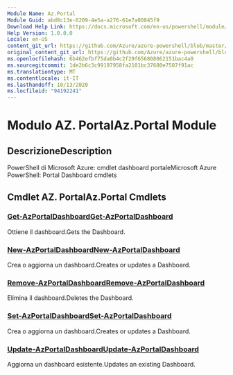 ```yaml
---
Module Name: Az.Portal
Module Guid: abd8c13e-6209-4e5a-a276-61e7a80845f9
Download Help Link: https://docs.microsoft.com/en-us/powershell/module/az.portal
Help Version: 1.0.0.0
Locale: en-US
content_git_url: https://github.com/Azure/azure-powershell/blob/master/src/Portal/help/Az.Portal.md
original_content_git_url: https://github.com/Azure/azure-powershell/blob/master/src/Portal/help/Az.Portal.md
ms.openlocfilehash: 6b462efbf75da0b4c2f29f656808062151bac4a0
ms.sourcegitcommit: 1de2b6c3c99197958fa2101bc37680e7507f91ac
ms.translationtype: MT
ms.contentlocale: it-IT
ms.lasthandoff: 10/13/2020
ms.locfileid: "94192241"
---
```

# <span data-ttu-id="306be-101">Modulo AZ. Portal</span><span class="sxs-lookup"><span data-stu-id="306be-101">Az.Portal Module</span></span>
## <span data-ttu-id="306be-102">Descrizione</span><span class="sxs-lookup"><span data-stu-id="306be-102">Description</span></span>
<span data-ttu-id="306be-103">PowerShell di Microsoft Azure: cmdlet dashboard portale</span><span class="sxs-lookup"><span data-stu-id="306be-103">Microsoft Azure PowerShell: Portal Dashboard cmdlets</span></span>

## <span data-ttu-id="306be-104">Cmdlet AZ. Portal</span><span class="sxs-lookup"><span data-stu-id="306be-104">Az.Portal Cmdlets</span></span>
### [<span data-ttu-id="306be-105">Get-AzPortalDashboard</span><span class="sxs-lookup"><span data-stu-id="306be-105">Get-AzPortalDashboard</span></span>](Get-AzPortalDashboard.md)
<span data-ttu-id="306be-106">Ottiene il dashboard.</span><span class="sxs-lookup"><span data-stu-id="306be-106">Gets the Dashboard.</span></span>

### [<span data-ttu-id="306be-107">New-AzPortalDashboard</span><span class="sxs-lookup"><span data-stu-id="306be-107">New-AzPortalDashboard</span></span>](New-AzPortalDashboard.md)
<span data-ttu-id="306be-108">Crea o aggiorna un dashboard.</span><span class="sxs-lookup"><span data-stu-id="306be-108">Creates or updates a Dashboard.</span></span>

### [<span data-ttu-id="306be-109">Remove-AzPortalDashboard</span><span class="sxs-lookup"><span data-stu-id="306be-109">Remove-AzPortalDashboard</span></span>](Remove-AzPortalDashboard.md)
<span data-ttu-id="306be-110">Elimina il dashboard.</span><span class="sxs-lookup"><span data-stu-id="306be-110">Deletes the Dashboard.</span></span>

### [<span data-ttu-id="306be-111">Set-AzPortalDashboard</span><span class="sxs-lookup"><span data-stu-id="306be-111">Set-AzPortalDashboard</span></span>](Set-AzPortalDashboard.md)
<span data-ttu-id="306be-112">Crea o aggiorna un dashboard.</span><span class="sxs-lookup"><span data-stu-id="306be-112">Creates or updates a Dashboard.</span></span>

### [<span data-ttu-id="306be-113">Update-AzPortalDashboard</span><span class="sxs-lookup"><span data-stu-id="306be-113">Update-AzPortalDashboard</span></span>](Update-AzPortalDashboard.md)
<span data-ttu-id="306be-114">Aggiorna un dashboard esistente.</span><span class="sxs-lookup"><span data-stu-id="306be-114">Updates an existing Dashboard.</span></span>

